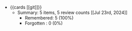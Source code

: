 - {{cards [[git]]}}
	- Summary: 5 items, 5 review counts [[Jul 23rd, 2024]]
		- Remembered:   5 (100%)
		- Forgotten :   0 (0%)